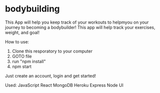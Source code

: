 # bodybuilding

This App will help you keep track of your workouts to helpmyou on your journey to becoming a bodybuilder! This app will help track your exercises, weight, and goal!

How to use:
1. Clone this resporatory to your computer
2. GOTO file
3. run "npm install"
4. npm start

Just create an account, login and get started!

Used:
JavaScript
React
MongoDB
Heroku
Express
Node
UI
